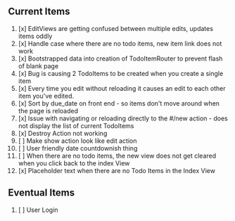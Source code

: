 ## Current Items
1. [x] EditViews are getting confused between multiple edits, updates items oddly
1. [x] Handle case where there are no todo items, new item link does not work
1. [x] Bootstrapped data into creation of TodoItemRouter to prevent flash of blank page
1. [x] Bug is causing 2 TodoItems to be created when you create a single item
1. [x] Every time you edit without reloading it causes an edit to each other item you've edited.
1. [x] Sort by due_date on front end - so items don't move around when the page is reloaded
1. [x] Issue with navigating or reloading directly to the #/new action - does not display the list of current TodoItems
1. [x] Destroy Action not working
1. [ ] Make show action look like edit action
1. [ ] User friendly date countdownish thing
1. [ ] When there are no todo items, the new view does not get cleared when you click back to the index View
1. [x] Placeholder text when there are no Todo Items in the Index View

## Eventual Items
1. [ ] User Login
